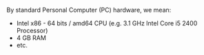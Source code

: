 By standard Personal Computer (PC) hardware, we mean:
 * Intel x86 - 64 bits / amd64 CPU (e.g. 3.1 GHz Intel Core i5 2400 Processor)
 * 4 GB RAM
 * etc.